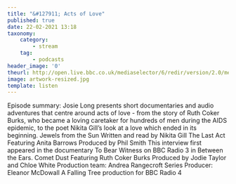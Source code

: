 ```yaml
---
title: "&#127911; Acts of Love"
published: true
date: 22-02-2021 13:18
taxonomy:
    category:
        - stream
    tag:
        - podcasts
header_image: '0'
theurl: http://open.live.bbc.co.uk/mediaselector/6/redir/version/2.0/mediaset/audio-nondrm-download/proto/http/vpid/p0974m0l.mp3
image: artwork-resized.jpg
template: listen
--- 
```

Episode summary: Josie Long presents short documentaries and audio adventures that centre around acts of love - from the story of Ruth Coker Burks, who became a loving caretaker for hundreds of men during the AIDS epidemic, to the poet Nikita Gill’s look at a love which ended in its beginning. Jewels from the Sun Written and read by Nikita Gill The Last Act Featuring Anita Barrows Produced by Phil Smith This interview first appeared in the documentary To Bear Witness on BBC Radio 3 in Between the Ears. Comet Dust Featuring Ruth Coker Burks Produced by Jodie Taylor and Chloe White Production team: Andrea Rangecroft Series Producer: Eleanor McDowall A Falling Tree production for BBC Radio 4
